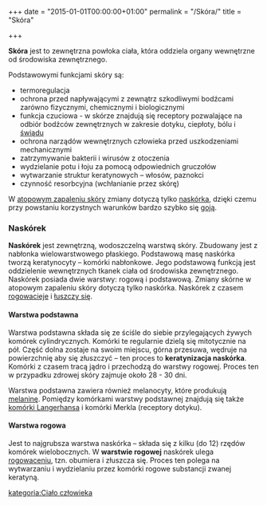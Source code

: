 +++
date = "2015-01-01T00:00:00+01:00"
permalink = "/Skóra/"
title = "Skóra"

+++

**Skóra** jest to zewnętrzna powłoka ciała, która oddziela organy wewnętrzne od środowiska zewnętrznego.

Podstawowymi funkcjami skóry są:

-   termoregulacja
-   ochrona przed napływającymi z zewnątrz szkodliwymi bodźcami zarówno fizycznymi, chemicznymi i biologicznymi
-   funkcja czuciowa - w skórze znajdują się receptory pozwalające na odbiór bodźców zewnętrznych w zakresie dotyku, ciepłoty, bólu i [świądu](/atopedia/Świąd "wikilink")
-   ochrona narządów wewnętrznych człowieka przed uszkodzeniami mechanicznymi
-   zatrzymywanie bakterii i wirusów z otoczenia
-   wydzielanie potu i łoju za pomocą odpowiednich gruczołów
-   wytwarzanie struktur keratynowych – włosów, paznokci
-   czynność resorbcyjna (wchłanianie przez skórę)

W [atopowym zapaleniu skóry](/atopedia/Atopowe_zapalenie_skóry "wikilink") zmiany dotyczą tylko [naskórka](/atopedia/Naskórek "wikilink"), dzięki czemu przy powstaniu korzystnych warunków bardzo szybko się [goją](/atopedia/Gojenie "wikilink").

### Naskórek

**Naskórek** jest zewnętrzną, wodoszczelną warstwą skóry. Zbudowany jest z nabłonka wielowarstwowego płaskiego. Podstawową masę naskórka tworzą keratynocyty – komórki nabłonkowe. Jego podstawową funkcją jest oddzielenie wewnętrznych tkanek ciała od środowiska zewnętrznego. Naskórek posiada dwie warstwy: rogową i podstawową. Zmiany skórne w atopowym zapaleniu skóry dotyczą tylko naskórka. Naskórek z czasem [rogowacieje](/atopedia/Rogowacenie "wikilink") i [łuszczy się](/atopedia/Łuszczenie "wikilink").

#### Warstwa podstawna

Warstwa podstawna składa się ze ściśle do siebie przylegających żywych komórek cylindrycznych. Komórki te regularnie dzielą się mitotycznie na pół. Część dolna zostaje na swoim miejscu, górna przesuwa, wędruje na powierzchnię aby się złuszczyć – ten proces to **keratynizacja naskórka**. Komórki z czasem tracą jądro i przechodzą do warstwy rogowej. Proces ten w przypadku zdrowej skóry zajmuje około 28 - 30 dni.

Warstwa podstawna zawiera również melanocyty, które produkują [melaninę](/atopedia/Melanina "wikilink"). Pomiędzy komórkami warstwy podstawnej znajdują się także [komórki Langerhansa](/atopedia/komórki_Langerhansa "wikilink") i komórki Merkla (receptory dotyku).

#### Warstwa rogowa

Jest to najgrubsza warstwa naskórka – składa się z kilku (do 12) rzędów komórek wielobocznych. W **warstwie rogowej** naskórek ulega [rogowaceniu](/atopedia/Rogowacenie "wikilink"), tzn. obumiera i złuszcza się. Proces ten polega na wytwarzaniu i wydzielaniu przez komórki rogowe substancji zwanej keratyną.

[kategoria:Ciało człowieka](/atopedia/kategoria:Ciało_człowieka "wikilink")